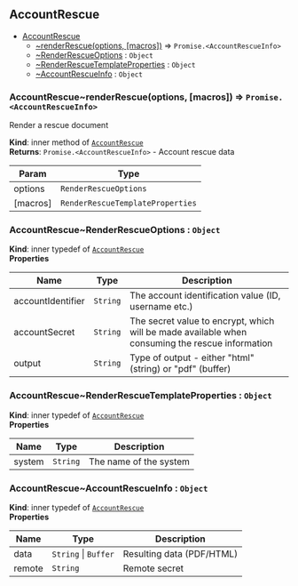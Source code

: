 <a name="module_AccountRescue"></a>

## AccountRescue

* [AccountRescue](#module_AccountRescue)
    * [~renderRescue(options, [macros])](#module_AccountRescue..renderRescue) ⇒ <code>Promise.&lt;AccountRescueInfo&gt;</code>
    * [~RenderRescueOptions](#module_AccountRescue..RenderRescueOptions) : <code>Object</code>
    * [~RenderRescueTemplateProperties](#module_AccountRescue..RenderRescueTemplateProperties) : <code>Object</code>
    * [~AccountRescueInfo](#module_AccountRescue..AccountRescueInfo) : <code>Object</code>

<a name="module_AccountRescue..renderRescue"></a>

### AccountRescue~renderRescue(options, [macros]) ⇒ <code>Promise.&lt;AccountRescueInfo&gt;</code>
Render a rescue document

**Kind**: inner method of [<code>AccountRescue</code>](#module_AccountRescue)  
**Returns**: <code>Promise.&lt;AccountRescueInfo&gt;</code> - Account rescue data  

| Param | Type |
| --- | --- |
| options | <code>RenderRescueOptions</code> | 
| [macros] | <code>RenderRescueTemplateProperties</code> | 

<a name="module_AccountRescue..RenderRescueOptions"></a>

### AccountRescue~RenderRescueOptions : <code>Object</code>
**Kind**: inner typedef of [<code>AccountRescue</code>](#module_AccountRescue)  
**Properties**

| Name | Type | Description |
| --- | --- | --- |
| accountIdentifier | <code>String</code> | The account identification value (ID,  username etc.) |
| accountSecret | <code>String</code> | The secret value to encrypt, which will  be made available when consuming the rescue information |
| output | <code>String</code> | Type of output - either "html" (string) or  "pdf" (buffer) |

<a name="module_AccountRescue..RenderRescueTemplateProperties"></a>

### AccountRescue~RenderRescueTemplateProperties : <code>Object</code>
**Kind**: inner typedef of [<code>AccountRescue</code>](#module_AccountRescue)  
**Properties**

| Name | Type | Description |
| --- | --- | --- |
| system | <code>String</code> | The name of the system |

<a name="module_AccountRescue..AccountRescueInfo"></a>

### AccountRescue~AccountRescueInfo : <code>Object</code>
**Kind**: inner typedef of [<code>AccountRescue</code>](#module_AccountRescue)  
**Properties**

| Name | Type | Description |
| --- | --- | --- |
| data | <code>String</code> \| <code>Buffer</code> | Resulting data (PDF/HTML) |
| remote | <code>String</code> | Remote secret |

